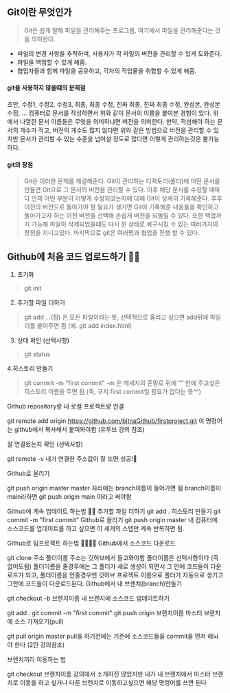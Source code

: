 ## Git이란 무엇인가

> Git은 쉽게 말해 파일을 관리해주는 프로그램, 여기에서 파일을 관리해준다는 것을 의미한다.

- 파일의 변경 사항을 추적하며, 사용자가 각 파일의 버전을 관리할 수 있게 도와준다.
- 파일을 백업할 수 있게 해줌.
- 협업자들과 함께 파일을 공유하고, 각자의 작업물을 취합할 수 있게 해줌.

#### git을 사용하지 않을떄의 문제점 
초안, 수정1, 수정2, 수정3, 최종, 최종 수정, 진짜 최종, 진짜 최종 수정, 완성본, 완성본 수정, …
컴퓨터로 문서를 작성하면서 위와 같이 문서의 이름을 붙여본 경험이 있다. 위에서 나열한 문서 이름들은 무엇을 의미하냐면 버전을 의미한다. 만약, 작성해야 하는 문서의 개수가 적고, 버전의 개수도 많지 않다면 위와 같은 방법으로 버전을 관리할 수 있지만 문서가 관리할 수 있는 수준을 넘어설 정도로 많다면 이렇게 관리하는것은 불가능하다.

#### git의 장점 
> Git은 이러한 문제를 해결해준다. Git이 관리하는 디렉토리(폴더)에 어떤 문서를 만들면 Git으로 그 문서의 버전을 관리할 수 있다. 이후 해당 문서를 수정할 때마다 언제 어떤 부분이 어떻게 수정되었는지에 대해 Git이 상세히 기록해준다. 
 추후 이전의 버전으로 돌아가야 할 필요가 생기면 Git이 기록해준 내용들을 확인하고 돌아가고자 하는 이전 버전을 선택해 손쉽게 버전을 되돌릴 수 있다.
 또한 백업까지 가능해 파일이 삭제되었을떄도 다시 원 상태로 복구시킬 수 있는 여러가지의 장점을 지니고있다. 마지막으로 git은 여러명과 협업을 진행 할 수 있다. 


## Github에 처음 코드 업로드하기 🏋️‍♂️
1. 초기화
> git init

2. 추가할 파일 더하기
> git add .
.(점) 은 모든 파일이라는 뜻, 선택적으로 올리고 싶으면 add뒤에 파일 이름 붙여주면 됨 (예. git add index.html)

3. 상태 확인 (선택사항)
> git status

4.히스토리 만들기
> git commit -m "first commit"
-m 은 메세지의 준말로 뒤에 “” 안에 주고싶은 히스토리 이름을 주면 됨 (즉, 구지 first commit일 필요가 없다는 뜻^^)

Github repository랑 내 로컬 프로젝트랑 연결

git remote add origin https://github.com/bitnaGithub/firstproject.git
이 명령어는 github에서 복사해서 붙여와야함 (유투브 강의 참조)

잘 연결됬는지 확인 (선택사항)

git remote -v
내가 연결한 주소값이 잘 뜨면 성공!🎇

Github로 올리기

git push origin master
master 자리에는 branch이름이 들어가면 됨 branch이름이 main라하면 git push origin main 이라고 써야함

Github에 계속 업데이트 하는법 🤹‍♂️
추가할 파일 더하기
git add .
히스토리 만들기
git commit -m "first commit"
Github로 올리기
git push origin master
내 컴퓨터에 소스코드를 업데이트를 하고 싶으면 이 세개의 스텝만 계속 반복하면 됨.

Github로 팀프로젝트 하는법 👨‍👩‍👧‍👦
Github에서 소스코드 다운로드

git clone 주소 폴더이름
주소는 깃허브에서 들고와야함
폴더이름은 선택사항이다 (즉 없어도됨) 폴더이름을 줄경우에는 그 폴더가 새로 생성이 되면서 그 안에 코드들이 다운로드가 되고, 폴더이름을 안줄경우엔 깃허브 프로젝트 이름으로 폴더가 자동으로 생기고 그안에 코드들이 다운로드된다.
Github에서 내 브렌치(branch)만들기

git checkout -b 브렌치이름
내 브렌치에 소스코드 업데이트하기

git add .
git commit -m "first commit"
git push origin 브렌치이름
마스터 브렌치에 소스 가져오기(pull)

git pull origin master
pull을 하기전에는 기존에 소스코드들을 commit을 먼저 해놔야 한다 (2탄 강의참조)

브렌치끼리 이동하는 법

git checkout 브렌치이름
강의에서 소개하진 않았지만 내가 내 브렌치에서 마스터 브렌치로 이동을 하고 싶거나 다른 브렌치로 이동하고싶으면 해당 명령어를 쓰면 된다
